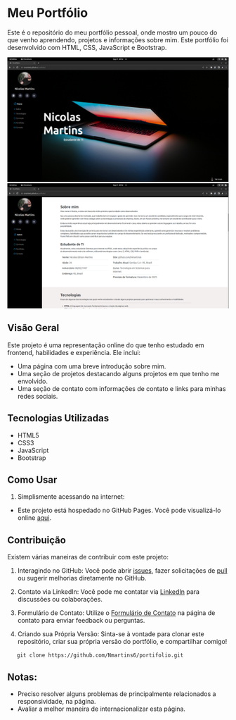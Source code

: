 # Meu Portfólio

Este é o repositório do meu portfólio pessoal, onde mostro um pouco do que venho aprendendo, projetos e informações sobre mim. Este portfólio foi desenvolvido com HTML, CSS, JavaScript e Bootstrap.

![](./img/portifolio_pic.png)
![](./img/portifolio_pic2.png)



## Visão Geral

Este projeto é uma representação online do que tenho estudado em frontend, habilidades e experiência. Ele inclui:

- Uma página com uma breve introdução sobre mim.
- Uma seção de projetos destacando alguns projetos em que tenho me envolvido.
- Uma seção de contato com informações de contato e links para minhas redes sociais.

## Tecnologias Utilizadas

- HTML5
- CSS3
- JavaScript
- Bootstrap

## Como Usar

1. Simplismente acessando na internet:

- Este projeto está hospedado no GitHub Pages. Você pode visualizá-lo online [aqui](https://nmartins6.github.io/portifolio/).


## Contribuição
Existem várias maneiras de contribuir com este projeto:

1. Interagindo no GitHub: Você pode abrir [issues](https://github.com/Nmartins6/portifolio/issues), fazer solicitações de [pull](https://github.com/Nmartins6/portifolio/pulls) ou sugerir melhorias diretamente no GitHub.

2. Contato via LinkedIn: Você pode me contatar via [LinkedIn](https://www.linkedin.com/in/nicolasedm/) para discussões ou colaborações.

3. Formulário de Contato: Utilize o [Formulário de Contato](https://docs.google.com/forms/d/e/1FAIpQLSfqC2GmJpQhmM_AdgEKpVY-lmJkQXWww9s9axQQTJdcr5BVkQ/viewform) na página de contato para enviar feedback ou perguntas.

4. Criando sua Própria Versão: Sinta-se à vontade para clonar este repositório, criar sua própria versão do portfólio, e compartilhar comigo!

```shell
   git clone https://github.com/Nmartins6/portifolio.git
```

## Notas: 

- Preciso resolver alguns problemas de principalmente relacionados a responsividade, na página.
- Avaliar a melhor maneira de internacionalizar esta página.



